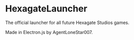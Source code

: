 # HexagateLauncher

The official launcher for all future Hexagate Studios
games.

Made in Electron.js by AgentLoneStar007.
